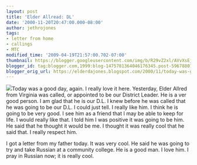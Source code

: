 ```yaml
---
layout: post
title: 'Elder Allread: DL'
date: '2000-11-20T20:47:00.000-08:00'
author: jethrojones
tags:
- letter from home
- callings
- MTC
modified_time: '2009-04-19T21:57:00.702-07:00'
thumbnail: https://blogger.googleusercontent.com/img/b/R29vZ2xl/AVvXsEjBlV9qbp1c7FooyGuGJe3EmZcmFo8akRhH_GUNCNa1OXDAEMuJnNltaZmO3_I-Um3sKKuAy5oyx66s9ZHnaaEDBtRtsEgCI1FcMEf_zbLK92lvNi6TtigT5cVis9RwmgocnEW0Vps3buhy/s72-c/Christmas+in+MTC+005.jpg
blogger_id: tag:blogger.com,1999:blog-1475781364046176345.post-5967880183476760294
blogger_orig_url: https://elderdajones.blogspot.com/2000/11/today-was-good-day-again.html
---
```



[![](https://blogger.googleusercontent.com/img/b/R29vZ2xl/AVvXsEjBlV9qbp1c7FooyGuGJe3EmZcmFo8akRhH_GUNCNa1OXDAEMuJnNltaZmO3_I-Um3sKKuAy5oyx66s9ZHnaaEDBtRtsEgCI1FcMEf_zbLK92lvNi6TtigT5cVis9RwmgocnEW0Vps3buhy/s400/Christmas+in+MTC+005.jpg)](https://blogger.googleusercontent.com/img/b/R29vZ2xl/AVvXsEjBlV9qbp1c7FooyGuGJe3EmZcmFo8akRhH_GUNCNa1OXDAEMuJnNltaZmO3_I-Um3sKKuAy5oyx66s9ZHnaaEDBtRtsEgCI1FcMEf_zbLK92lvNi6TtigT5cVis9RwmgocnEW0Vps3buhy/s1600-h/Christmas+in+MTC+005.jpg)Today was a good day, again. I really love it here. Yesterday, Elder Allred from Virginia was called, or appointed to be our District Leader. He is a ver good person. I am glad that he is our D.L. I knew before he was called that he was going to be our D.L. I could just tell. I really like him. I think he is going to be very good. I see him as a friend that I may be able to keep for life. I would really like that. I told him I was positive it was going to be him. He said that he thought it would be me. I thought it was really cool that he said that. I really respect him.


I got a letter from my father today. It was very cool. He said he was going to try and take Russian at a community college. He is a good man. I love him. I pray in Russian now; it is really cool.

